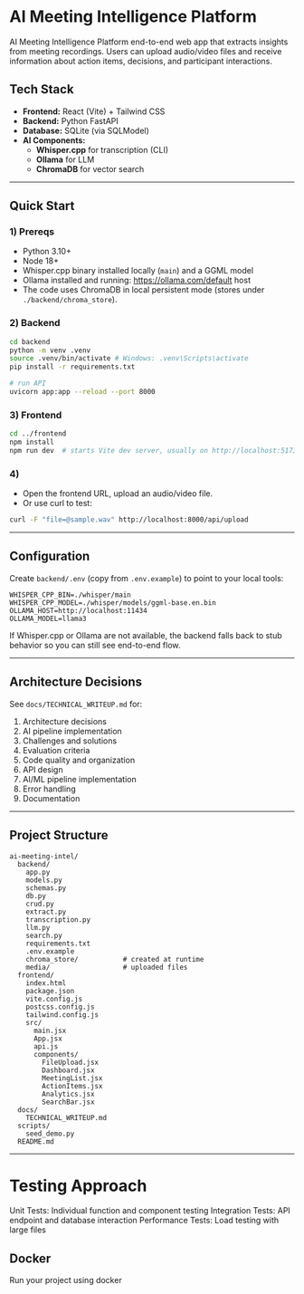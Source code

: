 # AI Meeting Intelligence Platform

AI Meeting Intelligence Platform end-to-end web app that extracts  insights from meeting recordings. Users can upload audio/video files and receive information about action items, decisions, and participant interactions.

## Tech Stack
- **Frontend:** React (Vite) + Tailwind CSS
- **Backend:** Python FastAPI
- **Database:** SQLite (via SQLModel)
- **AI Components:**
  - **Whisper.cpp** for transcription (CLI)
  - **Ollama** for LLM 
  - **ChromaDB** for vector search

---

## Quick Start

### 1) Prereqs
- Python 3.10+
- Node 18+
- Whisper.cpp binary installed locally (`main`) and a GGML model 
- Ollama installed and running: https://ollama.com/default host
- The code uses ChromaDB in local persistent mode (stores under `./backend/chroma_store`).

### 2) Backend
```bash
cd backend
python -m venv .venv 
source .venv/bin/activate # Windows: .venv\Scripts\activate
pip install -r requirements.txt

# run API
uvicorn app:app --reload --port 8000
```

### 3) Frontend
```bash
cd ../frontend
npm install
npm run dev  # starts Vite dev server, usually on http://localhost:5173
```

### 4) 
- Open the frontend URL, upload an audio/video file.
- Or use curl to test:
```bash
curl -F "file=@sample.wav" http://localhost:8000/api/upload
```

---

## Configuration

Create `backend/.env` (copy from `.env.example`) to point to your local tools:

```
WHISPER_CPP_BIN=./whisper/main
WHISPER_CPP_MODEL=./whisper/models/ggml-base.en.bin
OLLAMA_HOST=http://localhost:11434
OLLAMA_MODEL=llama3
```

If Whisper.cpp or Ollama are not available, the backend falls back to stub behavior so you can still see end-to-end flow.

---

## Architecture Decisions

See `docs/TECHNICAL_WRITEUP.md` for:
1. Architecture decisions
2. AI pipeline implementation
3. Challenges and solutions
4. Evaluation criteria
5. Code quality and organization
6. API design
7. AI/ML pipeline implementation
8. Error handling
9. Documentation

---

## Project Structure

```
ai-meeting-intel/
  backend/
    app.py
    models.py
    schemas.py
    db.py
    crud.py
    extract.py
    transcription.py
    llm.py
    search.py
    requirements.txt
    .env.example
    chroma_store/           # created at runtime
    media/                  # uploaded files
  frontend/
    index.html
    package.json
    vite.config.js
    postcss.config.js
    tailwind.config.js
    src/
      main.jsx
      App.jsx
      api.js
      components/
        FileUpload.jsx
        Dashboard.jsx
        MeetingList.jsx
        ActionItems.jsx
        Analytics.jsx
        SearchBar.jsx
  docs/
    TECHNICAL_WRITEUP.md
  scripts/
    seed_demo.py
  README.md
```

---
# Testing Approach

Unit Tests: Individual function and component testing
Integration Tests: API endpoint and database interaction
Performance Tests: Load testing with large files

## Docker

Run your project using docker
